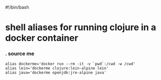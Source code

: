 #!/bin/bash

# shell aliases for running clojure in a docker container

### . source me

    alias dockerme='docker run --rm -it -v `pwd`:/cwd -w /cwd'
    alias lein='dockerme clojure:lein-alpine lein'
    alias java='dockerme openjdk:jre-alpine java'

